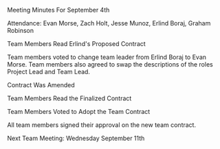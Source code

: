 Meeting Minutes For September 4th

Attendance:
Evan Morse, Zach Holt, Jesse Munoz, Erlind Boraj, Graham Robinson

Team Members Read Erlind's Proposed Contract

Team members voted to change team leader from Erlind Boraj to Evan Morse. Team members also agreed to swap the descriptions of the roles Project Lead and Team Lead.

Contract Was Amended

Team Members Read the Finalized Contract

Team Members Voted to Adopt the Team Contract

All team members signed their approval on the new team contract.

Next Team Meeting: Wednesday September 11th
